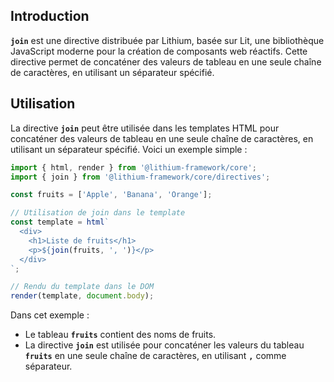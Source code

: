 ## **Introduction**

**`join`** est une directive distribuée par Lithium, basée sur Lit, une bibliothèque JavaScript moderne pour la création de composants web réactifs. Cette directive permet de concaténer des valeurs de tableau en une seule chaîne de caractères, en utilisant un séparateur spécifié.

## **Utilisation**

La directive **`join`** peut être utilisée dans les templates HTML pour concaténer des valeurs de tableau en une seule chaîne de caractères, en utilisant un séparateur spécifié. Voici un exemple simple :

```typescript
import { html, render } from '@lithium-framework/core';
import { join } from '@lithium-framework/core/directives';

const fruits = ['Apple', 'Banana', 'Orange'];

// Utilisation de join dans le template
const template = html`
  <div>
    <h1>Liste de fruits</h1>
    <p>${join(fruits, ', ')}</p>
  </div>
`;

// Rendu du template dans le DOM
render(template, document.body);

```

Dans cet exemple :

- Le tableau **`fruits`** contient des noms de fruits.
- La directive **`join`** est utilisée pour concaténer les valeurs du tableau **`fruits`** en une seule chaîne de caractères, en utilisant **`,`** comme séparateur.